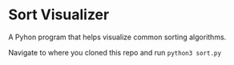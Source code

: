 # Sort Visualizer

A Pyhon program that helps visualize common sorting algorithms.

Navigate to where you cloned this repo and run
``` python3 sort.py ```
